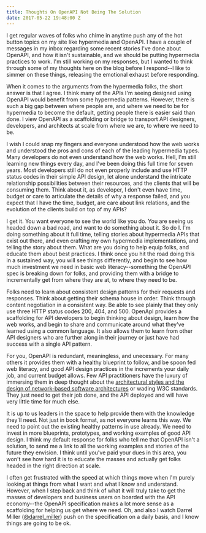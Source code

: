 ```yaml
---
title: Thoughts On OpenAPI Not Being The Solution
date: 2017-05-22 19:48:00 Z
---
```


I get regular waves of folks who chime in anytime push any of the hot button topics on my site like hypermedia and OpenAPI. I have a couple of messages in my inbox regarding some recent stories I've done about OpenAPI, and how it isn't sustainable, and we should be putting hypermedia practices to work. I'm still working on my responses, but I wanted to think through some of my thoughts here on the blog before I respond--I like to simmer on these things, releasing the emotional exhaust before responding.

When it comes to the arguments from the hypermedia folks, the short answer is that I agree. I think many of the APIs I'm seeing designed using OpenAPI would benefit from some hypermedia patterns. However, there is such a big gap between where people are, and where we need to be for hypermedia to become the default, getting people there is easier said than done. I view OpenAPI as a scaffolding or bridge to transport API designers, developers, and architects at scale from where we are, to where we need to be.

I wish I could snap my fingers and everyone understood how the web works and understood the pros and cons of each of the leading hypermedia types. Many developers do not even understand how the web works. Hell, I'm still learning new things every day, and I've been doing this full time for seven years. Most developers still do not even properly include and use HTTP status codes in their simple API design, let alone understand the intricate relationship possibilities between their resources, and the clients that will be consuming them. Think about it, as developer, I don't even have time, budget or care to articulate the details of why a response failed, and you expect that I have the time, budget, are care about link relations, and the evolution of the clients build on top of my APIs? 

I get it. You want everyone to see the world like you do. You are seeing us headed down a bad road, and want to do something about it. So do I. I'm doing something about it full time, telling stories about hypermedia APIs that exist out there, and even crafting my own hypermedia implementations, and telling the story about them. What are you doing to help equip folks, and educate them about best practices. I think once you hit the road doing this in a sustained way, you will see things differently, and begin to see how much investment we need in basic web literacy--something the OpenAPI spec is breaking down for folks, and providing them with a bridge to incrementally get from where they are at, to where they need to be. 

Folks need to learn about consistent design patterns for their requests and responses. Think about getting their schema house in order. Think through content negotiation in a consistent way. Be able to see plainly that they only use three HTTP status codes 200, 404, and 500. OpenApI provides a scaffolding for API developers to begin thinking about design, learn how the web works, and begin to share and communicate around what they've learned using a common language. It also allows them to learn from other API designers who are further along in their journey or just have had success with a single API pattern.

For you, OpenAPI is redundant, meaningless, and unecessary. For many others it provides them with a healthy blueprint to follow, and be spoon fed web literacy, and good API design practices in the increments your daily job, and current budget allows. Few API practitioners have the luxury of immersing them in deep thought about the [architectural styles and the design of network-based software architectures](https://www.ics.uci.edu/~fielding/pubs/dissertation/top.htm) or wading W3C standards. They just need to get their job done, and the API deployed and will have very little time for much else.

It is up to us leaders in the space to help provide them with the knowledge they'll need. Not just in book format, as not everyone learns this way. We need to point out the existing healthy patterns in use already. We need to invest in more blueprints, prototypes, and working examples of good API design. I think my default response for folks who tell me that OpenAPI isn't a solution, to send me a link to all the working examples and stories of the future they envision. I think until you've paid your dues in this area, you won't see how hard it is to educate the masses and actually get folks headed in the right direction at scale.

I often get frustrated with the speed at which things move when I'm purely looking at things from what I want and what I know and understand. However, when I step back and think of what it will truly take to get the masses of developers and business users on boarded with the API economy--the OpenAPI specification makes a lot more sense as a scaffolding for helping us get where we need. Oh, and also I watch Darrel Miller ([@darrel_miller](https://twitter.com/darrel_miller)) push on the specification on a daily basis, and I know things are going to be ok.
